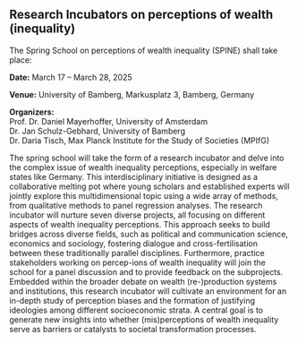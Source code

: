 ## Research Incubators on perceptions of wealth (inequality)


The  Spring School on perceptions of wealth inequality (SPINE) shall take place:  



**Date:**
March 17 – March 28, 2025

**Venue:**
University of Bamberg, Markusplatz 3, Bamberg, Germany

**Organizers:**  
Prof. Dr. Daniel Mayerhoffer, University of Amsterdam  
Dr. Jan Schulz-Gebhard, University of Bamberg  
Dr. Daria Tisch, Max Planck Institute for the Study of Societies (MPIfG)


The spring school will take the form of a research incubator and delve into the complex issue of wealth inequality perceptions, especially in welfare states like Germany. 
This interdisciplinary initiative is designed as a collaborative melting pot where young scholars and established experts will jointly explore this multidimensional topic using a wide array of methods, from qualitative methods to panel regression analyses. 
The research incubator will nurture seven diverse projects, all focusing on different aspects of wealth inequality perceptions. This approach seeks to build bridges across diverse fields, such as political and communication science, economics and sociology, fostering dialogue and cross-fertilisation between these traditionally parallel disciplines. 
Furthermore, practice stakeholders working on percep-ions of wealth inequality will join the school for a panel discussion and to provide feedback on the subprojects.
Embedded within the broader debate on wealth (re-)production systems and institutions, this research incubator will cultivate an environment for an in-depth study of perception biases and the formation of justifying ideologies among different socioeconomic strata. 
A central goal is to generate new insights into whether (mis)perceptions of wealth inequality serve as barriers or catalysts to societal transformation processes.

